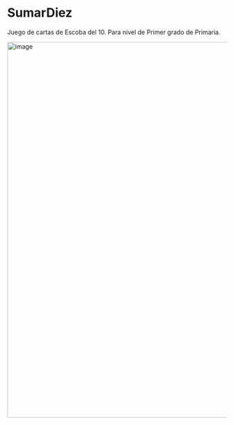 # SumarDiez
Juego de cartas de Escoba del 10. Para nivel de Primer grado de Primaria.

<img width="879" height="863" alt="image" src="https://github.com/user-attachments/assets/8ac1f6c2-de23-4c06-a9dc-512683aac97a" />

